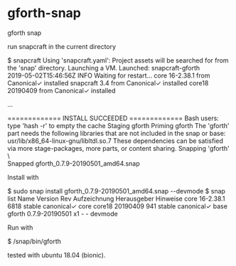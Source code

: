 # gforth-snap
gforth snap

run snapcraft in the current directory

$ snapcraft 
Using 'snapcraft.yaml': Project assets will be searched for from the 'snap' directory.
Launching a VM.
Launched: snapcraft-gforth                                                      
2019-05-02T15:46:56Z INFO Waiting for restart...
core 16-2.38.1 from Canonical✓ installed
snapcraft 3.4 from Canonical✓ installed
core18 20190409 from Canonical✓ installed

...

============= INSTALL SUCCEEDED =============
Bash users: type 'hash -r' to empty the cache
Staging gforth 
Priming gforth 
The 'gforth' part needs the following libraries that are not included in the snap or base: 
usr/lib/x86_64-linux-gnu/libltdl.so.7
These dependencies can be satisfied via more stage-packages, more parts, or content sharing.
Snapping 'gforth' \                                              
Snapped gforth_0.7.9-20190501_amd64.snap


Install with

$ sudo snap install gforth_0.7.9-20190501_amd64.snap --devmode
$ snap list
Name                   Version         Rev   Aufzeichnung  Herausgeber    Hinweise
core                   16-2.38.1       6818  stable        canonical✓     core
core18                 20190409        941   stable        canonical✓     base
gforth                 0.7.9-20190501  x1    -             -              devmode

Run with

$ /snap/bin/gforth


tested with ubuntu 18.04 (bionic).
